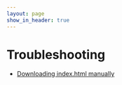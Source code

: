```yaml
---
layout: page
show_in_header: true
---
```


# Troubleshooting

* [Downloading index.html manually](manual-html-download.md)
